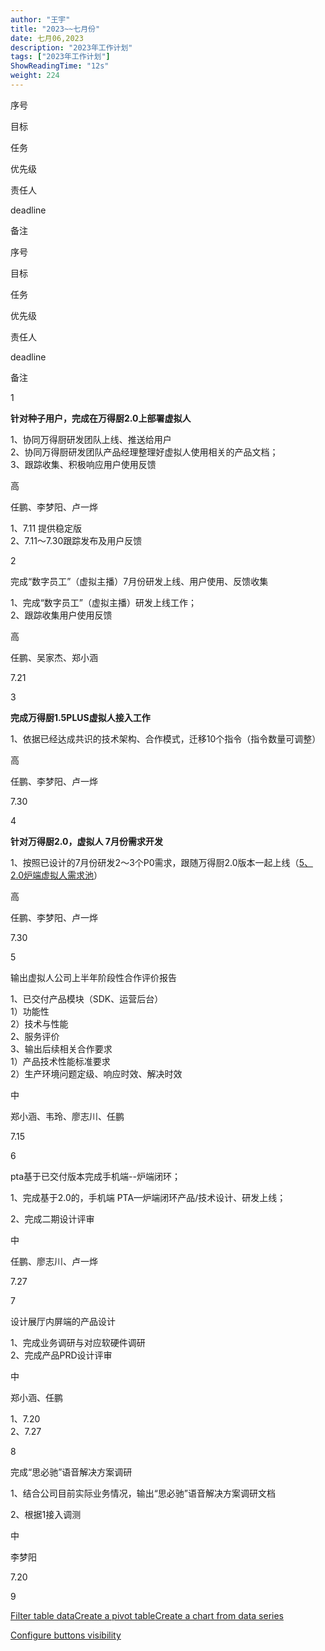 ```yaml
---
author: "王宇"
title: "2023~~七月份"
date: 七月06,2023
description: "2023年工作计划"
tags: ["2023年工作计划"]
ShowReadingTime: "12s"
weight: 224
---
```

序号

目标

任务

优先级

责任人

deadline

备注

序号

目标

任务

优先级

责任人

deadline

备注

1

**针对种子用户，完成在万得厨2.0上部署虚拟人**

1、协同万得厨研发团队上线、推送给用户  
2、协同万得厨研发团队产品经理整理好虚拟人使用相关的产品文档；  
3、跟踪收集、积极响应用户使用反馈

  
高

任鹏、李梦阳、卢一烨

1、7.11 提供稳定版  
2、7.11～7.30跟踪发布及用户反馈

  

2

完成“数字员工”（虚拟主播）7月份研发上线、用户使用、反馈收集

1、完成“数字员工”（虚拟主播）研发上线工作；  
2、跟踪收集用户使用反馈

高

任鹏、吴家杰、郑小涵

7.21

  

3

**完成万得厨1.5PLUS虚拟人接入工作**

1、依据已经达成共识的技术架构、合作模式，迁移10个指令（指令数量可调整）

高

任鹏、李梦阳、卢一烨

7.30

  

4

**针对万得厨2.0，虚拟人 7月份需求开发**

1、按照已设计的7月份研发2～3个P0需求，跟随万得厨2.0版本一起上线（[5、2.0炉端虚拟人需求池](/pages/viewpage.action?pageId=105261133)）

高

任鹏、李梦阳、卢一烨

7.30

  

5

输出虚拟人公司上半年阶段性合作评价报告

1、已交付产品模块（SDK、运营后台）  
1）功能性  
2）技术与性能  
2、服务评价  
3、输出后续相关合作要求  
1）产品技术性能标准要求  
2）生产环境问题定级、响应时效、解决时效

中

郑小涵、韦玲、廖志川、任鹏

  

  

7.15

  

6

pta基于已交付版本完成手机端--炉端闭环；

1、完成基于2.0的，手机端 PTA—炉端闭环产品/技术设计、研发上线；

2、完成二期设计评审

中

任鹏、廖志川、卢一烨

7.27

  

7

设计展厅内屏端的产品设计

1、完成业务调研与对应软硬件调研  
2、完成产品PRD设计评审

中

郑小涵、任鹏

1、7.20  
2、7.27

  

8

完成“思必驰”语音解决方案调研

1、结合公司目前实际业务情况，输出“思必驰”语音解决方案调研文档

2、根据1接入调测

中

李梦阳

7.20

  

9

  

  

  

  

  

  

[Filter table data](#)[Create a pivot table](#)[Create a chart from data series](#)

[Configure buttons visibility](/users/tfac-settings.action)